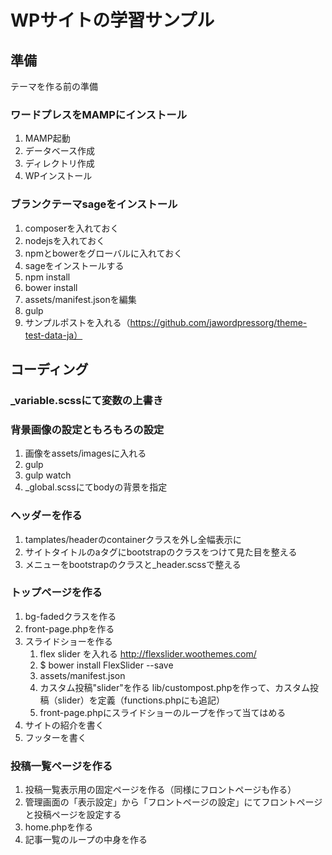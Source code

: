 # WPサイトの学習サンプル

## 準備

テーマを作る前の準備

### ワードプレスをMAMPにインストール

1. MAMP起動
2. データベース作成
3. ディレクトリ作成
4. WPインストール

### ブランクテーマsageをインストール

1. composerを入れておく
2. nodejsを入れておく
3. npmとbowerをグローバルに入れておく
4. sageをインストールする
5. npm install
6. bower install
7. assets/manifest.jsonを編集
8. gulp
9. サンプルポストを入れる（https://github.com/jawordpressorg/theme-test-data-ja）

## コーディング

### _variable.scssにて変数の上書き

### 背景画像の設定ともろもろの設定

1. 画像をassets/imagesに入れる
2. gulp
3. gulp watch
4. _global.scssにてbodyの背景を指定

### ヘッダーを作る

1. tamplates/headerのcontainerクラスを外し全幅表示に
2. サイトタイトルのaタグにbootstrapのクラスをつけて見た目を整える
3. メニューをbootstrapのクラスと_header.scssで整える

### トップページを作る

1. bg-fadedクラスを作る
2. front-page.phpを作る
3. スライドショーを作る
	1. flex slider を入れる http://flexslider.woothemes.com/
	2. $ bower install FlexSlider --save
	3. assets/manifest.json
	4. カスタム投稿"slider"を作る lib/custompost.phpを作って、カスタム投稿（slider）を定義（functions.phpにも追記）
	5. front-page.phpにスライドショーのループを作って当てはめる
4. サイトの紹介を書く
5. フッターを書く

### 投稿一覧ページを作る

1. 投稿一覧表示用の固定ページを作る（同様にフロントページも作る）
2. 管理画面の「表示設定」から「フロントページの設定」にてフロントページと投稿ページを設定する
3. home.phpを作る
4. 記事一覧のループの中身を作る